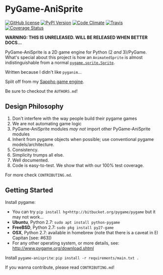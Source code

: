 # PyGame-AniSprite

[![GitHub
license](https://img.shields.io/github/license/lily-mayfield/pygame-anisprite.svg?style=flat-square)](https://raw.githubusercontent.com/lily-mayfield/pygame-anisprite/master/LICENSE)
[![PyPI Version](https://img.shields.io/pypi/v/pygame-anisprite.svg?style=flat-square)](https://pypi.python.org/pypi/pygame-anisprite/)
[![Code
Climate](https://img.shields.io/codeclimate/github/lily-mayfield/pygame-anisprite.svg?style=flat-square)](https://codeclimate.com/github/lily-mayfield/pygame-anisprite)
[![Travis](https://travis-ci.org/lily-mayfield/pygame-anisprite.svg)](https://travis-ci.org/lily-mayfield/pygame-anisprite)
[![Coverage
Status](https://img.shields.io/coveralls/lily-mayfield/pygame-anisprite.svg)](https://coveralls.io/github/lily-mayfield/pygame-anisprite)

**WARNING: THIS IS UNRELEASED. WILL BE RELEASED WHEN BETTER DOCS...**

PyGame-AniSprite is a 2D game engine for Python (2 *and* 3)/PyGame. What's
special about this project is how an `AnimatedSprite` is almost
indistinguishable from a normal
[`pygame.sprite.Sprite`](https://www.pygame.org/docs/ref/sprite.html#pygame.sprite.Sprite).

Written because I didn't like `pyganim`...

Split off from my [Sappho game engine](https://github.com/lily-mayfield/sappho).

Be sure to checkout the `AUTHORS.md`!

## Design Philosophy

  1. Don't interfere with the way people build their pygame games
  2. We are not automating game logic
  3. PyGame-AniSprite modules _may not_ import other PyGame-AniSprite modules
  4. Inherit from pygame objects when possible; use conventional
     pygame models/architecture.
  5. Consistency.
  6. Simplicity trumps all else.
  7. Well documented.
  8. Code is easy-to-test. We show that with our 100% test coverage.

For more check `CONTRIBUTING.md`.

## Getting Started

Install pygame:

  * You can try `pip install hg+http://bitbucket.org/pygame/pygame`
    but it may not work...
  * **Ubuntu**, Python 2.7: `sudo apt install python-pygame`
  * **FreeBSD**, Python 2.7: `sudo pkg install py27-game`
  * **OSX**, Python 2.7: available in homebrew (note that there is
    a caveat in El Capitan [see: #63])
  * For any other operating system, or more details, see:
    http://www.pygame.org/download.shtml

Install `pygame-anisprite`: `pip install -r requirements/main.txt .`

If you wanna contribute, please read `CONTRIBUTING.md`!
